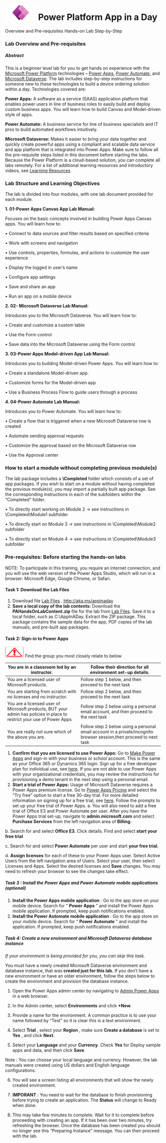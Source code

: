 # <img src="Media/Power%20app%20Logo.png" width="100" height="50">   Power Platform App in a Day 

Overview and Pre-requisites Hands-on Lab Step-by-Step
### Lab Overview and Pre-requisites
##### Abstract
This is a beginner level lab for you to get hands on experience with the [Microsoft Power Platform](https://powerplatform.microsoft.com/en-us/) technologies – [Power
Apps](https://powerapps.microsoft.com/en-in/), [Power Automate](https://powerplatform.microsoft.com/en-us/power-automate/), and [Microsoft Dataverse](https://powerplatform.microsoft.com/en-in/dataverse/). The lab includes step-by-step instructions for someone new to these
technologies to build a device ordering solution within a day. Technologies covered are:

**Power Apps:** A software as a service (SAAS) application platform that enables power users in line of business roles
to easily build and deploy custom business apps. You will learn how to build Canvas and Model-driven style of
apps.

**Power Automate:** A business service for line of business specialists and IT pros to build automated workflows
intuitively.

**Microsoft Dataverse:** Makes it easier to bring your data together and quickly create powerful apps using a
compliant and scalable data service and app platform that is integrated into Power Apps.
Make sure to follow all the pre-requisite steps listed in this document before starting the labs. Because the Power Platform
is a cloud-based solution, you can complete all labs remotely.
For a list of additional learning resources and introductory videos, see [Learning Resources](https://powerapps.microsoft.com/en-us/blog/microsoft-powerapps-learning-resources/)
      
 ### **Lab Structure and Learning Objectives**
 
The lab is divided into four modules, with one lab document provided for each module.

**1. 01-Power Apps Canvas App Lab Manual:**

  Focuses on the basic concepts involved in building Power Apps Canvas apps. You will learn how to:

  • Connect to data sources and filter results based on specified criteria

  • Work with screens and navigation

  • Use controls, properties, formulas, and actions to customize the user experience

  • Display the logged in user’s name

  • Configure app settings

  • Save and share an app

  • Run an app on a mobile device

**2. 02- Microsoft Dataverse Lab Manual:**

  Introduces you to the Microsoft Dataverse. You will learn how to:

  • Create and customize a custom table

  • Use the Form control

  • Save data into the Microsoft Dataverse using the Form control

**3. 03-Power Apps Model-driven App Lab Manual:**

  Introduces you to building Model-driven Power Apps. You will learn how to:

  • Create a standalone Model-driven app.

  • Customize forms for the Model-driven app

  • Use a Business Process Flow to guide users through a process

**4. 04-Power Automate Lab Manual:**

  Introduces you to Power Automate. You will learn how to:
  
  • Create a flow that is triggered when a new Microsoft Dataverse row is created
  
  • Automate sending approval requests

  • Customize the approval based on the Microsoft Dataverse row

  • Use the Approval center

  ### **How to start a module without completing previous module(s)**
  
   The lab package includes a **\Completed** folder which consists of a set of app packages. If you wish to start on a module
   without having completed the previous module(s), you may import a partially built app package. See the corresponding
   instructions in each of the subfolders within the “Completed” folder.
   
• To directly start working on Module 2 -> see instructions in \Completed\Module1 subfolder

• To directly start on Module 3 -> see instructions in \Completed\Module2 subfolder

• To directly start on Module 4 -> see instructions in \Completed\Module3 subfolder
### **Pre-requisites: Before starting the hands-on labs**

NOTE: To participate in this training, you require an internet connection, and you will use the web version of the Power
Apps Studio, which will run in a browser: Microsoft Edge, Google Chrome, or Safari.

#### **Task 1: Download the Lab Files**
1. Download file [Lab Files](http://aka.ms/appinaday) .           http://aka.ms/appinaday
2. **Save a local copy of the lab contents:** Download the **PAHandsOnLabContent.zip** file for the lab from [Lab Files](http://aka.ms/appinaday).
Save it to a local folder, such as C:\AppInADay. Extract the ZIP package. This package contains the sample data for
the app, PDF copies of the lab manuals, and pre-built app packages.
 
#### **Task 2: Sign-in to Power Apps**
  
<img src="Media/Causion.jpeg" width="60" height="35"> Find the group you most closely relate to below
  
| You are in a classroom led by an instructor. | Follow their direction for all environment set-up details. |
| ------------- | ------------- |
| You are a licensed user of Microsoft products.  | Follow step 1 below, and then proceed to the next task |
|You are starting from scratch with no licenses and no instructor.| Follow step 2 below, and then proceed to the next task  |
|You are a licensed user of Microsoft products, BUT your admin has policies in place to restrict your use of Power Apps| Follow step 2 below using a personal email account, and then proceed to the next task|
|You are really not sure which of the above you are.|Follow step 2 below using a personal email account in a private/incognito browser session,then proceed to next task|
  
  
1. **Confirm that you are licensed to use Power Apps:** Go to [Make Power Apps](http://make.powerapps.com/) and sign-in with your business
or school account. This is the same as your Office 365 or Dynamics 365 login. Sign up for a free developer plan for
individual use, see [here](https://docs.microsoft.com/en-us/powerapps/maker/dev-community-plan). If you are not able to use Power Apps with your organizational credentials, you may review
the instructions for provisioning a demo tenant in the next step using a personal email.
2. **Start a trial of Power Apps:** Usage of Microsoft Dataverse requires a Power Apps premium
license. Go to [Power Apps Pricing](https://powerapps.microsoft.com/pricing) and select the “Try free” option to start a free 30-day trial. For more detailed
information on signing up for a free trial, see [here](https://docs.microsoft.com/en-us/powerapps/maker/signup-for-powerapps). Follow the prompts to set up your free trial of Power Apps.
a. You will also need to add a free trial of Office E3 and Power Automate per user. After you have the Power
Apps trial set-up, navigate to **admin.microsoft.com** and select **Purchase Services** from the left
navigation area of **Billing.**
  
  b. Search for and select **Office E3.** Click details. Find and select **start your free trial**
 
  c. Search for and select **Power Automate** per user and start **your free trial.**
  
  d. **Assign licenses** for each of these to your Power Apps user. Select Active Users from the left
navigation area of Users. Select your user, then select Licenses and Apps. Select the desired licenses and **Save**
changes. You may need to refresh your browser to see the changes take effect.

##### Task 3 : Install the Power Apps and Power Automate mobile applications (optional)

1. **Install the Power Apps mobile application** : Go to the app store on your mobile device. Search for “ **Power**
    **Apps** ” and install the Power Apps mobile application. If prompted, keep push notifications enabled.
2. **Install the Power Automate mobile application** : Go to the app store on your mobile device. Search for “ **Power**
    **Automate** ” and install the application. If prompted, keep push notifications enabled.

##### Task 4: Create a new environment and Microsoft Dataverse database instance

_If your environment is being provided for you, you can skip this task._

You must have a newly created Microsoft Dataverse environment and database instance, that was **created just for this
lab.** If you don’t have a new environment or have an older environment, follow the steps below to create the environment
and provision the database instance.


1. Open the Power Apps admin center by navigating to [Admin Power Apps](http://admin.powerapps.com/) in a web browser.
2. In the Admin center, select **Environments** and click **+New**.
3. Provide a name for the environment. A common practice is to use your name followed by “Test” so it is clear this
    is a test environment.

4. Select **Trial** , select your **Region** , make sure **Create a database** is set to **Yes** , and click **Next**.
5. Select your **Language** and your **Currency**. Check **Yes** for Deploy sample apps and data, and then click **Save**.

Note : You can choose your local language and currency. However, the lab manuals were created using US dollars and
English language configurations.

6. You will see a screen listing all environments that will show the newly created environment.

7. **IMPORANT** : You need to wait for the database to finish provisioning before trying to create an application. The
    **Status** will change to Ready when done.
    
8. This may take few minutes to complete. Wait for it to complete before proceeding with creating an app. If it has
    been over two minutes, try refreshing the browser. Once the database has been created you should no longer see
    this “Preparing Instance” message. You can then proceed with the lab.
